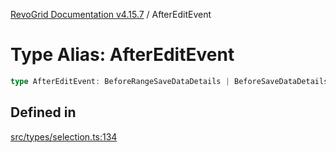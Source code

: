 [RevoGrid Documentation v4.15.7](README.md) / AfterEditEvent

# Type Alias: AfterEditEvent

```ts
type AfterEditEvent: BeforeRangeSaveDataDetails | BeforeSaveDataDetails;
```

## Defined in

[src/types/selection.ts:134](https://github.com/revolist/revogrid/blob/4b66617ba213e84ecc08d523780ce49415de163a/src/types/selection.ts#L134)
